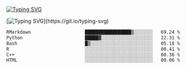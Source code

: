 [![Typing SVG](https://readme-typing-svg.demolab.com?font=Fira+Code&duration=1&pause=1000&center=true&vCenter=true&width=435&lines=Ivy+Streeter)](https://git.io/typing-svg)

[![Typing SVG](https://readme-typing-svg.demolab.com?font=Fira+Code&pause=1000&center=true&width=435&lines=Hello%2C+nice+to+meet+you!;I+am+a+researcher+in+biotech.;I+am+interested+in+bioinformatics.;I+am+self-taught+and+love+learning.;Feel+free+to+reach+out!)](https://git.io/typing-svg)
<!--START_SECTION:waka-->

```txt
RMarkdown                    █████████████████▒░░░░░░░   69.24 %
Python                       █████▓░░░░░░░░░░░░░░░░░░░   22.31 %
Bash                         █▒░░░░░░░░░░░░░░░░░░░░░░░   05.18 %
R                            ░░░░░░░░░░░░░░░░░░░░░░░░░   00.41 %
C++                          ░░░░░░░░░░░░░░░░░░░░░░░░░   00.36 %
HTML                         ░░░░░░░░░░░░░░░░░░░░░░░░░   00.06 %
```

<!--END_SECTION:waka-->
